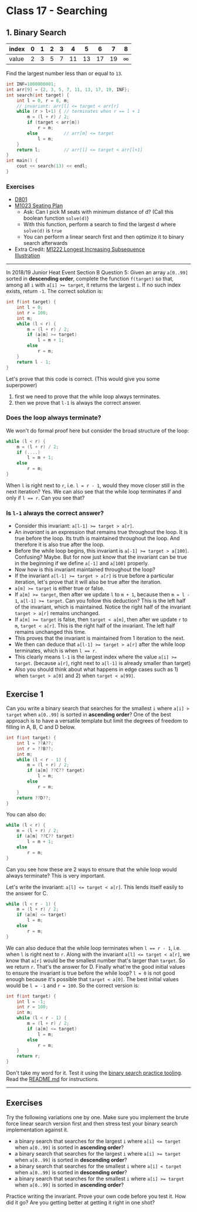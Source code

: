 # Class 17 - Searching
## 1. Binary Search
|index|0|1|2|3|4|5|6|7|8
|-|-|-|-|-|-|-|-|-|-|
|value|2|3|5|7|11|13|17|19|∞

Find the largest number less than or equal to `13`.
```cpp
int INF=1000000001;
int arr[9] = {2, 3, 5, 7, 11, 13, 17, 19, INF};
int search(int target) {
    int l = 0, r = 8, m;
    // invariant: arr[l] <= target < arr[r]
    while (r > l+1) { // terminates when r == l + 1
        m = (l + r) / 2;
        if (target < arr[m])
            r = m;
        else          // arr[m] <= target
            l = m;
    }
    return l;         // arr[l] <= target < arr[l+1]
}
int main() {
    cout << search(13) << endl;
}
```
### Exercises
- [D801](https://judge.hkoi.org/task/D801)
- [M1023 Seating Plan](https://judge.hkoi.org/task/M1023)<br>
    - Ask: Can I pick M seats with minimum distance of d? (Call this boolean function `solve(d)`)<br>
    - With this function, perform a search to find the largest d where `solve(d)` is `true`<br>
    - You can perform a linear search first and then optimize it to binary search afterwards<br>
- Extra Credit: [M1222 Longest Increasing Subsequence](https://judge.hkoi.org/task/M1222)<br>
[Illustration](https://youtu.be/Y8YfcErSBoI)
--- 

In 2018/19 Junior Heat Event Section B Question 5:
Given an array `a[0..99]` sorted in **descending order**, complete the function `f(target)` so that, among all `i` with `a[i] >= target`, it returns the largest `i`. If no such index exists, return `-1`.
The correct solution is:
```c++
int f(int target) {
    int l = 0;
    int r = 100;
    int m;
    while (l < r) {
        m = (l + r) / 2;
        if (a[m] >= target)
            l = m + 1;
        else
            r = m;
    }
    return l - 1;
}
```
Let\'s prove that this code is correct. (This would give you some superpower)
1. first we need to prove that the while loop always terminates.
2. then we prove that `l-1` is always the correct answer.

### Does the loop always terminate?
We won't do formal proof here but consider the broad structure of the loop:
```c++
while (l < r) {
	m = (l + r) / 2;
	if (....)
		l = m + 1;
	else
		r = m;
}
```
When `l` is right next to `r`, i.e. `l = r - 1`, would they move closer still in the next iteration? Yes. 
We can also see that the while loop terminates if and only if `l == r`. Can you see that?

### Is `l-1` always the correct answer?
- Consider this invariant: `a[l-1] >= target > a[r]`.
- An *invariant* is an expression that remains true throughout the loop. It is true before the loop. Its truth is maintained throughout the loop. And therefore it is also true after the loop.
- Before the while loop begins, this invariant is `a[-1] >= target > a[100]`. Confusing? Maybe. But for now just know that the invariant can be true in the beginning if we define `a[-1]` and `a[100]` properly.
- Now how is this invariant maintained throughout the loop?
- If the invariant `a[l-1] >= target > a[r]` is true before a particular iteration, let's prove that it will also be true after the iteration.
- `a[m] >= target` is either true or false.
- If `a[m] >= target`, then after we update `l` to `m + 1`, because then `m = l - 1`, `a[l-1] >= target`. Can you follow this deduction? This is the left half of the invariant, which is maintained. Notice the right half of the invariant `target > a[r]` remains unchanged.
- If `a[m] >= target` is false, then `target < a[m]`, then after we update `r` to `m`, `target < a[r]`. This is the right half of the invariant. The left half remains unchanged this time. 
- This proves that the invariant is maintained from 1 iteration to the next.
- We then can deduce that `a[l-1] >= target > a[r]` after the while loop terminates, which is when `l == r`.
- This clearly means `l-1` is the largest index where the value `a[i] >= target`. (because `a[r]`, right next to `a[l-1]` is already smaller than target)
- Also you should think about what happens in edge cases such as 1) when `target > a[0]` and 2) when `target < a[99]`.

## Exercise 1
Can you write a binary search that searches for the smallest `i` where `a[i] > target` when `a[0..99]` is sorted in **ascending order**?
One of the best approach is to have a versatile template but limit the degrees of freedom to filling in A, B, C and D below.
```c++
int f(int target) {
    int l = ??A??;
    int r = ??B??;
    int m;
    while (l < r - 1) {
        m = (l + r) / 2;
        if (a[m] ??C?? target)
            l = m;
        else
            r = m;
    }
    return ??D??;
}
```
You can also do:
```c++
while (l < r) {
    m = (l + r) / 2;
    if (a[m] ??C?? target)
        l = m + 1;
    else
        r = m;
}
```
Can you see how these are 2 ways to ensure that the while loop would always terminate? This is very important.

Let's write the invariant: `a[l] <= target < a[r]`. This lends itself easily to the answer for C.
```c++
while (l < r - 1) {
    m = (l + r) / 2;
    if (a[m] <= target)
        l = m;
    else
        r = m;
}
```
We can also deduce that the while loop terminates when `l == r - 1`, i.e. when `l` is right next to `r`. Along with the invariant `a[l] <= target < a[r]`, we know that `a[r]` would be the smallest number that's larger than `target`.
So we return `r`. That's the answer for D.
Finally what're the good initial values to ensure the invariant is true before the while loop? `l = 0` is not good enough because it's possible that `target < a[0]`.
The best initial values would be `l = -1` and `r = 100`.
So the correct version is:
```c++
int f(int target) {
    int l = -1;
    int r = 100;
    int m;
    while (l < r - 1) {
        m = (l + r) / 2;
        if (a[m] <= target)
            l = m;
        else
            r = m;
    }
    return r;
}
```

Don't take my word for it. Test it using the [binary search practice tooling](https://github.com/miyagi-sensei/binsearch). Read the [README.md](https://github.com/miyagi-sensei/binsearch/blob/main/README.md) for instructions.

---

## Exercises
Try the following variations one by one. Make sure you implement the brute force linear search version first and then stress test your binary search implementation against it.
- a binary search that searches for the largest `i` where `a[i] <= target` when `a[0..99]` is sorted in **ascending order**?
- a binary search that searches for the largest `i` where `a[i] >= target` when `a[0..99]` is sorted in **descending order**?
- a binary search that searches for the smallest `i` where `a[i] < target` when `a[0..99]` is sorted in **descending order**?
- a binary search that searches for the smallest `i` where `a[i] >= target` when `a[0..99]` is sorted in **ascending order**?

Practice writing the invariant. Prove your own code before you test it. How did it go? Are you getting better at getting it right in one shot?
```
